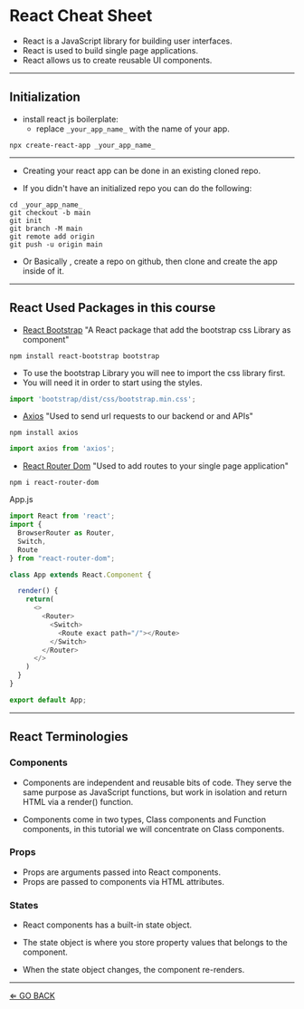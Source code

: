 # React Cheat Sheet

- React is a JavaScript library for building user interfaces.
- React is used to build single page applications.
- React allows us to create reusable UI components.

___

## Initialization

- install react js boilerplate:
  - replace `_your_app_name_` with the name of your app.

```shell
npx create-react-app _your_app_name_
```

___

- Creating your react app can be done in an existing cloned repo.

- If you didn't have an initialized repo you can do the following:

```shell
cd _your_app_name_
git checkout -b main
git init
git branch -M main
git remote add origin
git push -u origin main
```

- Or Basically , create a repo on github, then clone and create the app inside of it.

___

## React Used Packages in this course

- [React Bootstrap](https://react-bootstrap.netlify.app/getting-started/introduction) "A React package that add the bootstrap css Library as component"

```shell
npm install react-bootstrap bootstrap
```

- To use the bootstrap Library you will nee to import the css library first.
- You will need it in order to start using the styles.

```js
import 'bootstrap/dist/css/bootstrap.min.css';
```

- [Axios](https://www.npmjs.com/package/axios) "Used to send url requests to our backend or and APIs"

```shell
npm install axios
```

```js
import axios from 'axios';
```

- [React Router Dom](https://www.npmjs.com/package/react-router-dom) "Used to add routes to your single page application"

```shell
npm i react-router-dom
```

App.js

```js
import React from 'react';
import {
  BrowserRouter as Router,
  Switch,
  Route
} from "react-router-dom";

class App extends React.Component {

  render() {
    return(
      <>
        <Router>
          <Switch>
            <Route exact path="/"></Route>
          </Switch>
        </Router>
      </>
    )
  }
}

export default App;
```

___

## React Terminologies

### Components

- Components are independent and reusable bits of code. They serve the same purpose as JavaScript functions, but work in isolation and return HTML via a render() function.

- Components come in two types, Class components and Function components, in this tutorial we will concentrate on Class components.

### Props

- Props are arguments passed into React components.
- Props are passed to components via HTML attributes.

### States

- React components has a built-in state object.

- The state object is where you store property values that belongs to the component.

- When the state object changes, the component re-renders.

___

[⇐ GO BACK](../README.md)
